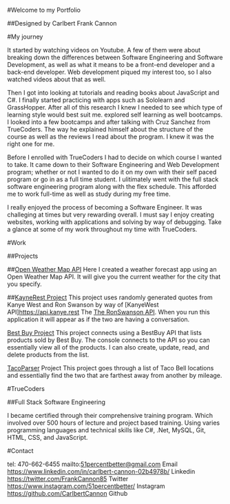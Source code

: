 #Welcome to my Portfolio

##Designed by Carlbert Frank Cannon
					
					
#My journey
							
It started by watching videos on Youtube. A few of them were about breaking down the differences between 
Software Engineering and Software Development, as well as what it means to be a front-end developer and a 
back-end developer. Web development piqued my interest too, so I also watched videos about that as well. 

Then I got into looking at tutorials and reading books about JavaScript and C#. 
I finally started practicing with apps such as Sololearn and GrassHopper. 
After all of this research I knew I needed to see which type of learning style would best suit me.
explored self learning as well bootcamps. I looked into a few bootcamps and after talking with 
Cruz Sanchez from TrueCoders. The way he explained himself about the structure of the course as well 
as the reviews I read about the program. I knew it was the right one for me.
								
								
Before I enrolled with TrueCoders I had to decide on which course I wanted to take. It came down to their 
Software Engineering and Web Development program; whether or not I wanted to do it on my own with their self 
paced program or go in as a full time student. I ulitimately went with the full stack software engineering program 
along with the flex schedule. This afforded me to work full-time as well as study during my free time.
								
I really enjoyed the process of becoming a Software Engineer. It was challeging at times but very rewarding overall. 
I must say I enjoy creating websites, working with applications and solving by way of debugging.
Take a glance at some of my work throughout my time with TrueCoders.
						

 #Work 
							
##Projects
								
##[Open Weather Map API](https://github.com/CarlbertCannon/OpenWeatherMapAPI) Here I created a weather forecast app using an Open Weather Map API. It will give you the current weather for the city that you specify.

##[KayneRest Project](https://github.com/CarlbertCannon/KanyeWest) This project uses randomly generated quotes from Kanye West and Ron Swanson by way of [KanyeWest API]https://api.kanye.rest The [The RonSwanson API](https://ron-swanson-quotes.herokuapp.com/v2/quotes). When you run this application it will appear as if the two are having a conversation.

[Best Buy Project](https://github.com/CarlbertCannon/BestBuyBestPractices) This project connects using a BestBuy API that lists products sold by Best Buy. The console connects to the API so you can essentially view all of the products. I can also create, update, read, and delete products from the list.

[TacoParser](https://github.com/CarlbertCannon/TacoParser) Project This project goes through a list of Taco Bell locations and essentially find the two that are farthest away from another by mileage.
							
						
						
#TrueCoders

##Full Stack Software Engineering

I became certified through their comprehensive training program. 
Which involved over 500 hours of lecture and project based training.
Using varies programming languages and technical skills like C#,
.Net, MySQL, Git, HTML, CSS, and JavaScript.</p>
							

#Contact
							
							
							
tel: 470-662-6455
mailto:51percentbetter@gmail.com Email
https://www.linkedin.com/in/carlbert-cannon-02b4978b/ Linkedin
https://twitter.com/FrankCannon85 Twitter
https://www.instagram.com/51percentbetter/ Instagram
https://github.com/CarlbertCannon Github
								


								
								

								
							

